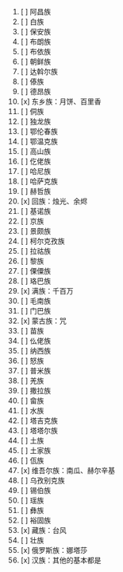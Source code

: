 1. [ ] 阿昌族
2. [ ] 白族
3. [ ] 保安族
4. [ ] 布朗族
5. [ ] 布依族
6. [ ] 朝鲜族
7. [ ] 达斡尔族
8. [ ] 傣族
9. [ ] 德昂族
10. [x] 东乡族：月饼、百里香
11. [ ] 侗族
12. [ ] 独龙族
13. [ ] 鄂伦春族
14. [ ] 鄂温克族
15. [ ] 高山族
16. [ ] 仡佬族
17. [ ] 哈尼族
18. [ ] 哈萨克族
19. [ ] 赫哲族
20. [x] 回族：烛光、余烬
21. [ ] 基诺族
22. [ ] 京族
23. [ ] 景颇族
24. [ ] 柯尔克孜族
25. [ ] 拉祜族
26. [ ] 黎族
27. [ ] 傈僳族
28. [ ] 珞巴族
29. [x] 满族：千百万
30. [ ] 毛南族
31. [ ] 门巴族
32. [x] 蒙古族：咒
33. [ ] 苗族
34. [ ] 仫佬族
35. [ ] 纳西族
36. [ ] 怒族
37. [ ] 普米族
38. [ ] 羌族
39. [ ] 撒拉族
40. [ ] 畲族
41. [ ] 水族
42. [ ] 塔吉克族
43. [ ] 塔塔尔族
44. [ ] 土族
45. [ ] 土家族
46. [ ] 佤族
47. [x] 维吾尔族：南瓜、赫尔辛基
48. [ ] 乌孜别克族
49. [ ] 锡伯族
50. [ ] 瑶族
51. [ ] 彝族
52. [ ] 裕固族
53. [x] 藏族：台风
54. [ ] 壮族
55. [x] 俄罗斯族：娜塔莎
56. [x] 汉族：其他的基本都是
